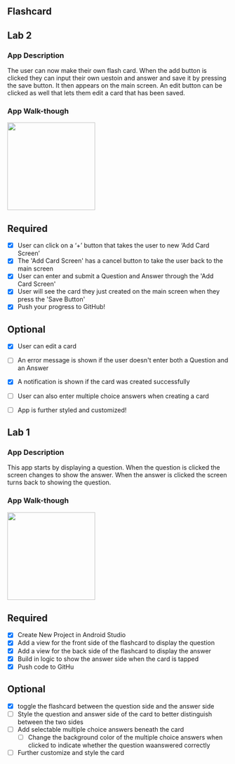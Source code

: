 ## Flashcard


## Lab 2

### App Description
The user can now make their own flash card. When the add button is clicked they can input their own uestoin and answer and save it by pressing the save button. It then appears on the main screen. An edit button can be clicked as well that lets them edit a card that has been saved.

### App Walk-though

<img src="http://g.recordit.co/4EoGmu80Yl.gif" width=200><br>



## Required
- [X] User can click on a ‘+’ button that takes the user to new ‘Add Card Screen’
- [X] The 'Add Card Screen' has a cancel button to take the user back to the main screen
- [X] User can enter and submit a Question and Answer through the 'Add Card Screen'
- [X] User will see the card they just created on the main screen when they press the 'Save Button'
- [X] Push your progress to GitHub!

## Optional
- [X] User can edit a card
- [ ] An error message is shown if the user doesn't enter both a Question and an Answer
- [X] A notification is shown if the card was created successfully
- [ ] User can also enter multiple choice answers when creating a card
- [ ] App is further styled and customized!


## Lab 1

### App Description
This app starts by displaying a question. When the question is clicked the screen changes to show the answer. 
When the answer is clicked the screen turns back to showing the question.

### App Walk-though

<img src="http://g.recordit.co/882cjbJ0mN.gif" width=200><br>

## Required
- [X] Create New Project in Android Studio
- [X] Add a view for the front side of the flashcard to display the question
- [X] Add a view for the back side of the flashcard to display the answer
- [X] Build in logic to show the answer side when the card is tapped
- [X] Push code to GitHu
## Optional
- [X] toggle the flashcard between the question side and the answer side
- [ ] Style the question and answer side of the card to better distinguish between the two sides
- [ ] Add selectable multiple choice answers beneath the card
   - [ ] Change the background color of the multiple choice answers when clicked to indicate whether the question waanswered correctly
- [ ] Further customize and style the card
